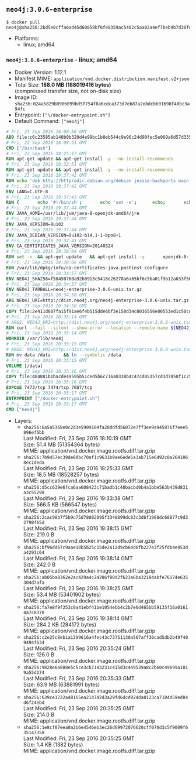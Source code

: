 ## `neo4j:3.0.6-enterprise`

```console
$ docker pull neo4j@sha256:2bd5e0cffa6ad45d60058bf6fe8359ac5402c5aa02a4ef7beb9b7d38fd9728d5
```

-	Platforms:
	-	linux; amd64

### `neo4j:3.0.6-enterprise` - linux; amd64

-	Docker Version: 1.12.1
-	Manifest MIME: `application/vnd.docker.distribution.manifest.v2+json`
-	Total Size: **188.0 MB (188019416 bytes)**  
	(compressed transfer size, not on-disk size)
-	Image ID: `sha256:024a5829b0906099bd5f754f8a6edca373d7eb87a2e8dcbb91698f48bc3a94fc`
-	Entrypoint: `["\/docker-entrypoint.sh"]`
-	Default Command: `["neo4j"]`

```dockerfile
# Fri, 23 Sep 2016 18:08:50 GMT
ADD file:c6c23585ab140b0b320d4e99bc1b0eb544c9e96c24d90fec5e069a6d57d335ca in / 
# Fri, 23 Sep 2016 18:08:51 GMT
CMD ["/bin/bash"]
# Fri, 23 Sep 2016 18:25:17 GMT
RUN apt-get update && apt-get install -y --no-install-recommends 		ca-certificates 		curl 		wget 	&& rm -rf /var/lib/apt/lists/*
# Fri, 23 Sep 2016 19:32:51 GMT
RUN apt-get update && apt-get install -y --no-install-recommends 		bzip2 		unzip 		xz-utils 	&& rm -rf /var/lib/apt/lists/*
# Fri, 23 Sep 2016 19:37:42 GMT
RUN echo 'deb http://httpredir.debian.org/debian jessie-backports main' > /etc/apt/sources.list.d/jessie-backports.list
# Fri, 23 Sep 2016 19:37:42 GMT
ENV LANG=C.UTF-8
# Fri, 23 Sep 2016 19:37:43 GMT
RUN { 		echo '#!/bin/sh'; 		echo 'set -e'; 		echo; 		echo 'dirname "$(dirname "$(readlink -f "$(which javac || which java)")")"'; 	} > /usr/local/bin/docker-java-home 	&& chmod +x /usr/local/bin/docker-java-home
# Fri, 23 Sep 2016 19:37:44 GMT
ENV JAVA_HOME=/usr/lib/jvm/java-8-openjdk-amd64/jre
# Fri, 23 Sep 2016 19:37:44 GMT
ENV JAVA_VERSION=8u102
# Fri, 23 Sep 2016 19:37:44 GMT
ENV JAVA_DEBIAN_VERSION=8u102-b14.1-1~bpo8+1
# Fri, 23 Sep 2016 19:37:45 GMT
ENV CA_CERTIFICATES_JAVA_VERSION=20140324
# Fri, 23 Sep 2016 19:38:04 GMT
RUN set -x 	&& apt-get update 	&& apt-get install -y 		openjdk-8-jre-headless="$JAVA_DEBIAN_VERSION" 		ca-certificates-java="$CA_CERTIFICATES_JAVA_VERSION" 	&& rm -rf /var/lib/apt/lists/* 	&& [ "$JAVA_HOME" = "$(docker-java-home)" ]
# Fri, 23 Sep 2016 19:38:06 GMT
RUN /var/lib/dpkg/info/ca-certificates-java.postinst configure
# Fri, 23 Sep 2016 20:34:57 GMT
ENV NEO4J_SHA256=f58450760a92b0913c5418e26278a6a65bf6c5ba01f9b12a033f56e80f0c3d23
# Fri, 23 Sep 2016 20:34:57 GMT
ENV NEO4J_TARBALL=neo4j-enterprise-3.0.6-unix.tar.gz
# Fri, 23 Sep 2016 20:34:58 GMT
ARG NEO4J_URI=http://dist.neo4j.org/neo4j-enterprise-3.0.6-unix.tar.gz
# Fri, 23 Sep 2016 20:34:58 GMT
COPY file:2e411d607fa15f91ae6f4b515dde6bf3e158d34c0036556e00553ed1c50cd63d in /tmp/ 
# Fri, 23 Sep 2016 20:35:14 GMT
# ARGS: NEO4J_URI=http://dist.neo4j.org/neo4j-enterprise-3.0.6-unix.tar.gz
RUN curl --fail --silent --show-error --location --remote-name ${NEO4J_URI}     && echo "${NEO4J_SHA256} ${NEO4J_TARBALL}" | sha256sum --check --quiet -     && tar --extract --file ${NEO4J_TARBALL} --directory /var/lib     && mv /var/lib/neo4j-* /var/lib/neo4j     && rm ${NEO4J_TARBALL}
# Fri, 23 Sep 2016 20:35:14 GMT
WORKDIR /var/lib/neo4j
# Fri, 23 Sep 2016 20:35:15 GMT
# ARGS: NEO4J_URI=http://dist.neo4j.org/neo4j-enterprise-3.0.6-unix.tar.gz
RUN mv data /data     && ln --symbolic /data
# Fri, 23 Sep 2016 20:35:15 GMT
VOLUME [/data]
# Fri, 23 Sep 2016 20:35:16 GMT
COPY file:404881b1bacde49595b51ced5b6c716a0338b4c47cd45357cd3d7850f1c255b2 in /docker-entrypoint.sh 
# Fri, 23 Sep 2016 20:35:16 GMT
EXPOSE 7473/tcp 7474/tcp 7687/tcp
# Fri, 23 Sep 2016 20:35:17 GMT
ENTRYPOINT ["/docker-entrypoint.sh"]
# Fri, 23 Sep 2016 20:35:17 GMT
CMD ["neo4j"]
```

-	Layers:
	-	`sha256:6a5a5368e0c2d3e5909184fa28ddfd56072e7ff3ee9a945876f7eee5896ef5bb`  
		Last Modified: Fri, 23 Sep 2016 18:10:19 GMT  
		Size: 51.4 MB (51354364 bytes)  
		MIME: application/vnd.docker.image.rootfs.diff.tar.gzip
	-	`sha256:7b9457ec39de00bc70af1c9631b9ae6ede5a3ab715e6492c0a2641868ec1deda`  
		Last Modified: Fri, 23 Sep 2016 18:25:33 GMT  
		Size: 18.5 MB (18528257 bytes)  
		MIME: application/vnd.docker.image.rootfs.diff.tar.gzip
	-	`sha256:d5cc639e6fca6aa608423c71badb1c40bacbd0b4a1bbe563b439d831a3c55298`  
		Last Modified: Fri, 23 Sep 2016 19:33:38 GMT  
		Size: 566.5 KB (566547 bytes)  
		MIME: application/vnd.docker.image.rootfs.diff.tar.gzip
	-	`sha256:2cac98b7f5b9c75d78082095f3348899dc83c3d6f1968dc68877c9d32798f65d`  
		Last Modified: Fri, 23 Sep 2016 19:38:15 GMT  
		Size: 219.0 B  
		MIME: application/vnd.docker.image.rootfs.diff.tar.gzip
	-	`sha256:bf96dd67c9aae18b5b25c15de2a12d9cb64d6fb227e3f25fdb4e453da4293c64`  
		Last Modified: Fri, 23 Sep 2016 19:38:14 GMT  
		Size: 242.0 B  
		MIME: application/vnd.docker.image.rootfs.diff.tar.gzip
	-	`sha256:ab05ba8362e2ac429a4c24286f80d2f623a6ba32184abfe76174e635304d7afa`  
		Last Modified: Fri, 23 Sep 2016 19:38:25 GMT  
		Size: 53.4 MB (53401902 bytes)  
		MIME: application/vnd.docker.image.rootfs.diff.tar.gzip
	-	`sha256:fa7e8f9f253c0a41ebf41be1054ebb4c2b7e6d465bb59135f16a01614a7c8370`  
		Last Modified: Fri, 23 Sep 2016 19:38:14 GMT  
		Size: 284.2 KB (284172 bytes)  
		MIME: application/vnd.docker.image.rootfs.diff.tar.gzip
	-	`sha256:c2e25c8eb1a1399616a4fec43c73751130a567aff30cad5db2b49f409494f634`  
		Last Modified: Fri, 23 Sep 2016 20:35:24 GMT  
		Size: 126.0 B  
		MIME: application/vnd.docker.image.rootfs.diff.tar.gzip
	-	`sha256:9828e6a808e5c5ce3cb7143231c415d3c449539a8c2b60c49699a1019a55d174`  
		Last Modified: Fri, 23 Sep 2016 20:35:33 GMT  
		Size: 63.9 MB (63881991 bytes)  
		MIME: application/vnd.docker.image.rootfs.diff.tar.gzip
	-	`sha256:639ce1722a48165ea214742d3a29fd6dcd924da8123ca7184d59ed84d6f24ebd`  
		Last Modified: Fri, 23 Sep 2016 20:35:25 GMT  
		Size: 214.0 B  
		MIME: application/vnd.docker.image.rootfs.diff.tar.gzip
	-	`sha256:1e8cf07eea0a2b6e4546eb3ec26d69972076620cff070d3c5f9009f635147358`  
		Last Modified: Fri, 23 Sep 2016 20:35:25 GMT  
		Size: 1.4 KB (1382 bytes)  
		MIME: application/vnd.docker.image.rootfs.diff.tar.gzip
